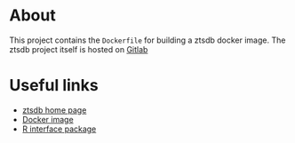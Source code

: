 # About

This project contains the `Dockerfile` for building a ztsdb docker
image. The ztsdb project itself is hosted on
[Gitlab](https://gitlab.com/lsilvest/ztsdb)

# Useful links
- [ztsdb home page](http://www.ztsdb.org)
- [Docker image](https://hub.docker.com/r/lsilvest/ztsdb/)
- [R interface package](https://gitlab.com/lsilvest/rztsdb)
